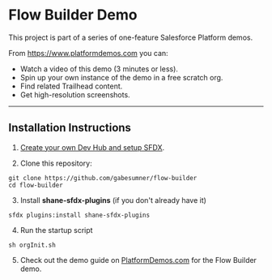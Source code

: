 # Flow Builder Demo

This project is part of a series of one-feature Salesforce Platform demos.

From <https://www.platformdemos.com> you can:

- Watch a video of this demo (3 minutes or less).
- Spin up your own instance of the demo in a free scratch org.
- Find related Trailhead content.
- Get high-resolution screenshots.

___

## Installation Instructions

1. [Create your own Dev Hub and setup SFDX](https://trailhead.salesforce.com/en/content/learn/modules/sfdx_app_dev/sfdx_app_dev_setup_dx).


2. Clone this repository:

```
git clone https://github.com/gabesumner/flow-builder
cd flow-builder
```

3. Install **shane-sfdx-plugins** (if you don't already have it)

  ```
  sfdx plugins:install shane-sfdx-plugins
  ```

4. Run the startup script

  ```
  sh orgInit.sh
  ```

5. Check out the demo guide on [PlatformDemos.com](https://www.platformdemos.com) for the Flow Builder demo.